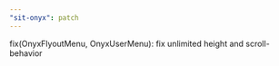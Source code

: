 ```yaml
---
"sit-onyx": patch
---
```


fix(OnyxFlyoutMenu, OnyxUserMenu): fix unlimited height and scroll-behavior
